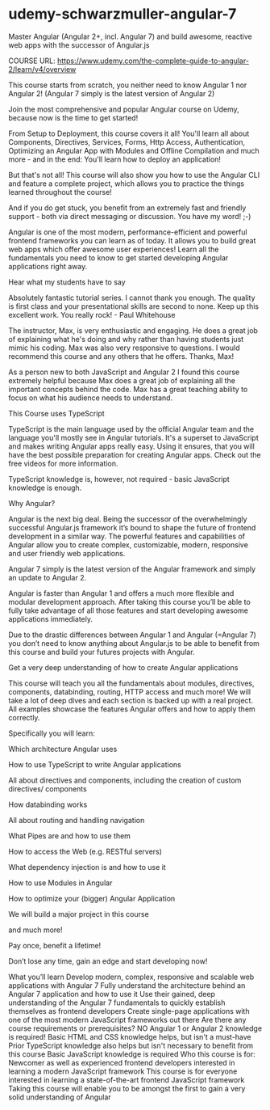 # udemy-schwarzmuller-angular-7
Master Angular (Angular 2+, incl. Angular 7) and build awesome, reactive web apps with the successor of Angular.js

COURSE URL: https://www.udemy.com/the-complete-guide-to-angular-2/learn/v4/overview

This course starts from scratch, you neither need to know Angular 1 nor Angular 2! (Angular 7 simply is the latest version of Angular 2)

Join the most comprehensive and popular Angular course on Udemy, because now is the time to get started! 

From Setup to Deployment, this course covers it all! You'll learn all about Components, Directives, Services, Forms, Http Access, Authentication, Optimizing an Angular App with Modules and Offline Compilation and much more - and in the end: You'll learn how to deploy an application!

But that's not all! This course will also show you how to use the Angular CLI and feature a complete project, which allows you to practice the things learned throughout the course!

And if you do get stuck, you benefit from an extremely fast and friendly support - both via direct messaging or discussion. You have my word! ;-)

Angular is one of the most modern, performance-efficient and powerful frontend frameworks you can learn as of today. It allows you to build great web apps which offer awesome user experiences! Learn all the fundamentals you need to know to get started developing Angular applications right away.

Hear what my students have to say

Absolutely fantastic tutorial series. I cannot thank you enough. The quality is first class and your presentational skills are second to none. Keep up this excellent work. You really rock!﻿ - Paul Whitehouse

The instructor, Max, is very enthusiastic and engaging. He does a great job of explaining what he's doing and why rather than having students just mimic his coding. Max was also very responsive to questions. I would recommend this course and any others that he offers. Thanks, Max!

As a person new to both JavaScript and Angular 2 I found this course extremely helpful because Max does a great job of explaining all the important concepts behind the code. Max has a great teaching ability to focus on what his audience needs to understand.

This Course uses TypeScript

TypeScript is the main language used by the official Angular team and the language you'll mostly see in Angular tutorials. It's a superset to JavaScript and makes writing Angular apps really easy. Using it ensures, that you will have the best possible preparation for creating Angular apps. Check out the free videos for more information.

TypeScript knowledge is, however, not required - basic JavaScript knowledge is enough.

Why Angular?

Angular is the next big deal. Being the successor of the overwhelmingly successful Angular.js framework it’s bound to shape the future of frontend development in a similar way. The powerful features and capabilities of Angular allow you to create complex, customizable, modern, responsive and user friendly web applications.

Angular 7 simply is the latest version of the Angular framework and simply an update to Angular 2.

Angular is faster than Angular 1 and offers a much more flexible and modular development approach. After taking this course you’ll be able to fully take advantage of all those features and start developing awesome applications immediately.

Due to the drastic differences between Angular 1 and Angular (=Angular 7) you don’t need to know anything about Angular.js to be able to benefit from this course and build your futures projects with Angular.

Get a very deep understanding of how to create Angular applications

This course will teach you all the fundamentals about modules, directives, components, databinding, routing, HTTP access and much more! We will take a lot of deep dives and each section is backed up with a real project. All examples showcase the features Angular offers and how to apply them correctly.

Specifically you will learn:

Which architecture Angular uses

How to use TypeScript to write Angular applications

All about directives and components, including the creation of custom directives/ components

How databinding works

All about routing and handling navigation

What Pipes are and how to use them

How to access the Web (e.g. RESTful servers)

What dependency injection is and how to use it

How to use Modules in Angular

How to optimize your (bigger) Angular Application

We will build a major project in this course

and much more!

Pay once, benefit a lifetime!

Don’t lose any time, gain an edge and start developing now!

What you’ll learn
Develop modern, complex, responsive and scalable web applications with Angular 7
Fully understand the architecture behind an Angular 7 application and how to use it
Use their gained, deep understanding of the Angular 7 fundamentals to quickly establish themselves as frontend developers
Create single-page applications with one of the most modern JavaScript frameworks out there
Are there any course requirements or prerequisites?
NO Angular 1 or Angular 2 knowledge is required!
Basic HTML and CSS knowledge helps, but isn't a must-have
Prior TypeScript knowledge also helps but isn't necessary to benefit from this course
Basic JavaScript knowledge is required
Who this course is for:
Newcomer as well as experienced frontend developers interested in learning a modern JavaScript framework
This course is for everyone interested in learning a state-of-the-art frontend JavaScript framework
Taking this course will enable you to be amongst the first to gain a very solid understanding of Angular


